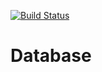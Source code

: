 [![Build Status](https://travis-ci.org/cmu-db/dbdb.io.svg?branch=master)](https://travis-ci.org/cmu-db/dbdb.io)

Database
=====================

